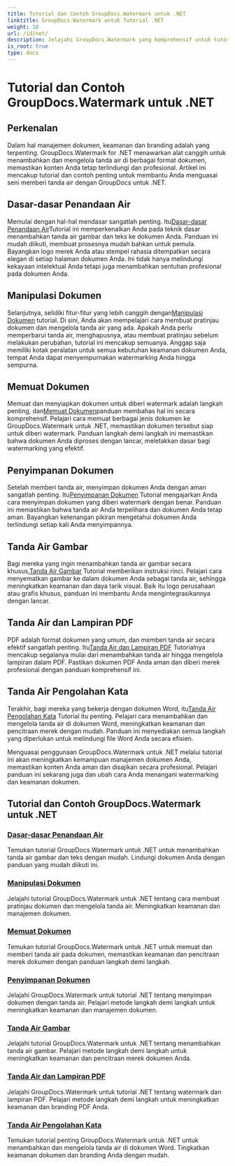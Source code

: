 ```yaml
---
title: Tutorial dan Contoh GroupDocs.Watermark untuk .NET
linktitle: GroupDocs.Watermark untuk Tutorial .NET
weight: 10
url: /id/net/
description: Jelajahi GroupDocs.Watermark yang komprehensif untuk tutorial .NET. Pelajari cara menambahkan, mengelola, dan mengamankan tanda air dalam berbagai format dokumen dengan panduan langkah demi langkah.
is_root: true
type: docs
---
```

# Tutorial dan Contoh GroupDocs.Watermark untuk .NET

## Perkenalan

Dalam hal manajemen dokumen, keamanan dan branding adalah yang terpenting. GroupDocs.Watermark for .NET menawarkan alat canggih untuk menambahkan dan mengelola tanda air di berbagai format dokumen, memastikan konten Anda tetap terlindungi dan profesional. Artikel ini mencakup tutorial dan contoh penting untuk membantu Anda menguasai seni memberi tanda air dengan GroupDocs untuk .NET.

## Dasar-dasar Penandaan Air

 Memulai dengan hal-hal mendasar sangatlah penting. Itu[Dasar-dasar Penandaan Air](./watermarking-basics/)Tutorial ini memperkenalkan Anda pada teknik dasar menambahkan tanda air gambar dan teks ke dokumen Anda. Panduan ini mudah diikuti, membuat prosesnya mudah bahkan untuk pemula. Bayangkan logo merek Anda atau stempel rahasia ditempatkan secara elegan di setiap halaman dokumen Anda. Ini tidak hanya melindungi kekayaan intelektual Anda tetapi juga menambahkan sentuhan profesional pada dokumen Anda.

## Manipulasi Dokumen

 Selanjutnya, selidiki fitur-fitur yang lebih canggih dengan[Manipulasi Dokumen](./document-manipulation/) tutorial. Di sini, Anda akan mempelajari cara membuat pratinjau dokumen dan mengelola tanda air yang ada. Apakah Anda perlu memperbarui tanda air, menghapusnya, atau membuat pratinjau sebelum melakukan perubahan, tutorial ini mencakup semuanya. Anggap saja memiliki kotak peralatan untuk semua kebutuhan keamanan dokumen Anda, tempat Anda dapat menyempurnakan watermarking Anda hingga sempurna.

## Memuat Dokumen

 Memuat dan menyiapkan dokumen untuk diberi watermark adalah langkah penting, dan[Memuat Dokumen](./document-loadings/)panduan membahas hal ini secara komprehensif. Pelajari cara memuat berbagai jenis dokumen ke GroupDocs.Watermark untuk .NET, memastikan dokumen tersebut siap untuk diberi watermark. Panduan langkah demi langkah ini memastikan bahwa dokumen Anda diproses dengan lancar, meletakkan dasar bagi watermarking yang efektif.

## Penyimpanan Dokumen

 Setelah memberi tanda air, menyimpan dokumen Anda dengan aman sangatlah penting. Itu[Penyimpanan Dokumen](./document-savings/) Tutorial mengajarkan Anda cara menyimpan dokumen yang diberi watermark dengan benar. Panduan ini memastikan bahwa tanda air Anda terpelihara dan dokumen Anda tetap aman. Bayangkan ketenangan pikiran mengetahui dokumen Anda terlindungi setiap kali Anda menyimpannya.

## Tanda Air Gambar

 Bagi mereka yang ingin menambahkan tanda air gambar secara khusus,[Tanda Air Gambar](./image-watermarkings/) Tutorial memberikan instruksi rinci. Pelajari cara menyematkan gambar ke dalam dokumen Anda sebagai tanda air, sehingga meningkatkan keamanan dan daya tarik visual. Baik itu logo perusahaan atau grafis khusus, panduan ini membantu Anda mengintegrasikannya dengan lancar.

## Tanda Air dan Lampiran PDF

PDF adalah format dokumen yang umum, dan memberi tanda air secara efektif sangatlah penting. Itu[Tanda Air dan Lampiran PDF](./pdf-watermarking-attachments/) Tutorialnya mencakup segalanya mulai dari menambahkan tanda air hingga mengelola lampiran dalam PDF. Pastikan dokumen PDF Anda aman dan diberi merek profesional dengan panduan komprehensif ini.

## Tanda Air Pengolahan Kata

 Terakhir, bagi mereka yang bekerja dengan dokumen Word, itu[Tanda Air Pengolahan Kata](./word-processing-watermarkings/) Tutorial itu penting. Pelajari cara menambahkan dan mengelola tanda air di dokumen Word, meningkatkan keamanan dan pencitraan merek dengan mudah. Panduan ini menyediakan semua langkah yang diperlukan untuk melindungi file Word Anda secara efisien.

Menguasai penggunaan GroupDocs.Watermark untuk .NET melalui tutorial ini akan meningkatkan kemampuan manajemen dokumen Anda, memastikan konten Anda aman dan disajikan secara profesional. Pelajari panduan ini sekarang juga dan ubah cara Anda menangani watermarking dan keamanan dokumen.
## Tutorial dan Contoh GroupDocs.Watermark untuk .NET 
### [Dasar-dasar Penandaan Air](./watermarking-basics/)
Temukan tutorial GroupDocs.Watermark untuk .NET untuk menambahkan tanda air gambar dan teks dengan mudah. Lindungi dokumen Anda dengan panduan yang mudah diikuti ini.
### [Manipulasi Dokumen](./document-manipulation/)
Jelajahi tutorial GroupDocs.Watermark untuk .NET tentang cara membuat pratinjau dokumen dan mengelola tanda air. Meningkatkan keamanan dan manajemen dokumen.
### [Memuat Dokumen](./document-loadings/)
Temukan tutorial GroupDocs.Watermark untuk .NET untuk memuat dan memberi tanda air pada dokumen, memastikan keamanan dan pencitraan merek dokumen dengan panduan langkah demi langkah.
### [Penyimpanan Dokumen](./document-savings/)
Jelajahi GroupDocs.Watermark untuk tutorial .NET tentang menyimpan dokumen dengan tanda air. Pelajari metode langkah demi langkah untuk meningkatkan keamanan dan manajemen dokumen.
### [Tanda Air Gambar](./image-watermarkings/)
Jelajahi tutorial GroupDocs.Watermark untuk .NET tentang menambahkan tanda air gambar. Pelajari metode langkah demi langkah untuk meningkatkan keamanan dan pencitraan merek dokumen Anda.
### [Tanda Air dan Lampiran PDF](./pdf-watermarking-attachments/)
Jelajahi GroupDocs.Watermark untuk tutorial .NET tentang watermark dan lampiran PDF. Pelajari metode langkah demi langkah untuk meningkatkan keamanan dan branding PDF Anda.
### [Tanda Air Pengolahan Kata](./word-processing-watermarkings/)
Temukan tutorial penting GroupDocs.Watermark untuk .NET untuk menambahkan dan mengelola tanda air di dokumen Word. Tingkatkan keamanan dokumen dan branding Anda dengan mudah.
